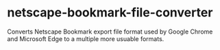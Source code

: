 # netscape-bookmark-file-converter
 Converts Netscape Bookmark export file format used by Google Chrome and Microsoft Edge to a multiple more usuable formats.
